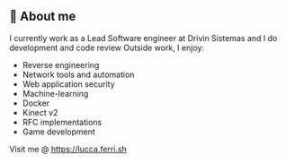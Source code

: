 ## 🔭 About me

I currently work as a Lead Software engineer at Drivin Sistemas and I do development and code review
Outside work, I enjoy:

 - Reverse engineering
 - Network tools and automation
 - Web application security
 - Machine-learning
 - Docker
 - Kinect v2
 - RFC implementations
 - Game development

Visit me @ https://lucca.ferri.sh
